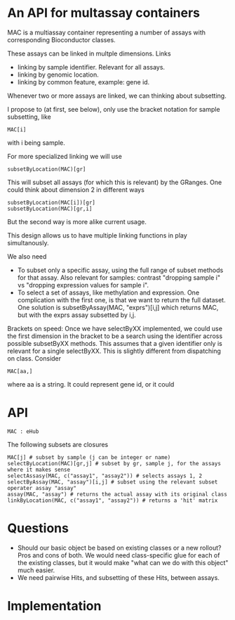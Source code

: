 # An API for multassay containers

MAC is a multiassay container representing a number of assays with corresponding Bioconductor
classes.

These assays can be linked in multple dimensions. Links

  - linking by sample identifier. Relevant for all assays.
  - linking by genomic location.
  - linking by common feature, example: gene id.

Whenever two or more assays are linked, we can thinking about subsetting.

I propose to (at first, see below), only use the bracket notation for sample subsetting, like

	MAC[i]

with i being sample.

For more specialized linking we will use

	subsetByLocation(MAC)[gr]

This will subset all assays (for which this is relevant) by the GRanges.  One could think about
dimension 2 in different ways

	subsetByLocation(MAC[i])[gr]
	subsetByLocation(MAC)[gr,i]

But the second way is more alike current usage.

This design allows us to have multiple linking functions in play simultanously.

We also need
  - To subset only a specific assay, using the full range of subset methods for that assay.  Also
    relevant for samples: contrast "dropping sample i" vs "dropping expression values for sample
    i".
  - To select a set of assays, like methylation and expression.
One complication with the first one, is that we want to return the full dataset.  One solution is
    subsetByAssay(MAC, "exprs")[i,j]
which returns MAC, but with the exprs assay subsetted by i,j.

Brackets on speed: Once we have selectByXX implemented, we could use the first dimension in the bracket to be a search using the identifier across possible subsetByXX methods. This assumes that a
given identifier only is relevant for a single selectByXX.  This is slightly different from dispatching on class.  Consider

	MAC[aa,]

where aa is a string. It could represent gene id, or it could 

# API

    MAC : eHub

The following subsets are closures

	MAC[j] # subset by sample (j can be integer or name)
	selectByLocation(MAC)[gr,j] # subset by gr, sample j, for the assays where it makes sense
	selectAssasy(MAC, c("assay1", "assay2")) # selects assays 1, 2
	selectByAssay(MAC, "assay")[i,j] # subset using the relevant subset operater assay "assay"
	assay(MAC, "assay") # returns the actual assay with its original class
	linkByLocation(MAC, c("assay1", "assay2")) # returns a 'hit' matrix



# Questions

- Should our basic object be based on existing classes or a new rollout?  Pros and cons of both.  We
  would need class-specific glue for each of the existing classes, but it would make "what can we do
  with this object" much easier.
- We need pairwise Hits, and subsetting of these Hits, between assays.


# Implementation


